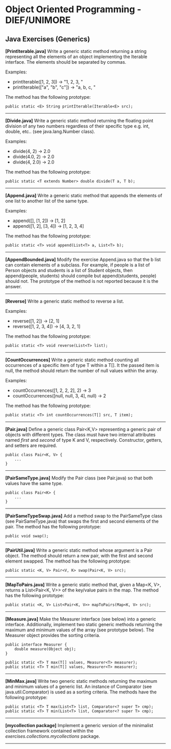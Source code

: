 # Object Oriented Programming - DIEF/UNIMORE

## Java Exercises (Generics)

**[PrintIterable.java]** Write a generic static method returning a string representing all the elements of an object
implementing the Iterable<E> interface. The elements should be separated by commas.

Examples:

* printIterable([1, 2, 3]) → "1, 2, 3, "
* printIterable(["a", "b", "c"]) → "a, b, c, "

The method has the following prototype:

```
public static <E> String printIterable(Iterable<E> src);
```

---

**[Divide.java]** Write a generic static method returning the floating point division of any two numbers regardless of
their specific type e.g. int, double, etc.. (see java.lang.Number class).

Examples:

* divide(4, 2) → 2.0
* divide(4.0, 2) → 2.0
* divide(4, 2.0) → 2.0

The method has the following prototype:

```
public static <T extends Number> double divide(T a, T b);
```

---

**[Append.java]** Write a generic static method that appends the elements of one list to another list of the same type.

Examples:

* append([], [1, 2]) → [1, 2]
* append([1, 2], [3, 4]) → [1, 2, 3, 4]

The method has the following prototype:

```
public static <T> void append(List<T> a, List<T> b);
```

---

**[AppendBounded.java]** Modify the exercise Append.java so that the b list can contain elements of a subclass. For
example, if people is a list of Person objects and students is a list of Student objects, then append(people, students)
should compile but append(students, people) should not. The prototype of the method is not reported because it is the
answer.

---

**[Reverse]** Write a generic static method to reverse a list.

Examples:

* reverse([1, 2]) → [2, 1]
* reverse([1, 2, 3, 4]) → [4, 3, 2, 1]

The method has the following prototype:

```
public static <T> void reverse(List<T> list);
```

---

**[CountOccurrences]** Write a generic static method counting all occurrences of a specific item of type T within a T[].
It the passed item is null, the method should return the number of null values within the array.

Examples:

* countOccurrences([1, 2, 2, 2], 2) → 3
* countOccurrences([null, null, 3, 4], null) → 2

The method has the following prototype:

```
public static <T> int countOccurrences(T[] src, T item);
```

---

**[Pair.java]** Define a generic class Pair<K,V> representing a generic pair of objects with different types. The class
must have two internal attributes named *first* and *second* of type K and V, respectively. Constructor, getters, and
setters are required.

```
public class Pair<K, V> {
    ...
}
```

---

**[PairSameType.java]** Modify the Pair class (see Pair.java) so that both values have the same type.

```
public class Pair<K> {
    ...
}
```

---

**[PairSameTypeSwap.java]** Add a method swap to the PairSameType class (see PairSameType.java) that swaps the first and
second elements of the pair. The method has the following prototype:

```
public void swap();
```

---

**[PairUtil.java]** Write a generic static method whose argument is a Pair object. The method should return a new pair,
with the first and second element swapped. The method has the following prototype:

```
public static <K, V> Pair<V, K> swap(Pair<K, V> src);
```

---

**[MapToPairs.java]** Write a generic static method that, given a Map<K, V>, returns a List<Pair<K, V>> of the key/value
pairs in the map. The method has the following prototype:

```
public static <K, V> List<Pair<K, V>> mapToPairs(Map<K, V> src);
```

---

**[Measure.java]** Make the Measurer interface (see below) into a generic interface. Additionally, implement two static
generic methods returning the maximum and minimum values of the array (see prototype below). The Measurer object
provides the sorting criteria.

```
public interface Measurer {
    double measure(Object obj);
}
```

```
public static <T> T max(T[] values, Measurer<T> measurer);
public static <T> T min(T[] values, Measurer<T> measurer);
```

---

**[MinMax.java]** Write two generic static methods returning the maximum and minimum values of a generic list. An
instance of Comparator (see java.util.Comparator<T>) is used as a sorting criteria. The methods have the following
prototype:

```
public static <T> T max(List<T> list, Comparator<? super T> cmp);
public static <T> T min(List<T> list, Comparator<? super T> cmp);
```

---


**[mycollection package]** Implement a generic version of the minimalist collection framework contained within the
*exercises.collections.mycollections* package.

---